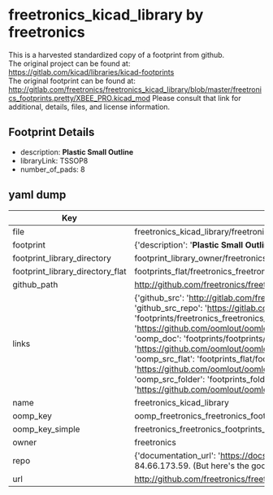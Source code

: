 # freetronics_kicad_library by freetronics  
This is a harvested standardized copy of a footprint from github.  
The original project can be found at:  
https://gitlab.com/kicad/libraries/kicad-footprints  
The original footprint can be found at:
http://gitlab.com/freetronics/freetronics_kicad_library/blob/master/freetronics_footprints.pretty/XBEE_PRO.kicad_mod
Please consult that link for additional, details, files, and license information.  
## Footprint Details
* description: <b>Plastic Small Outline</b>  
* libraryLink: TSSOP8  
* number_of_pads: 8  
## yaml dump  
| Key | Value |  
| --- | --- |  
| file | freetronics_kicad_library/freetronics_footprints.pretty/SSOP08_5mm.kicad_mod |  
| footprint | {'description': '<b>Plastic Small Outline</b>', 'libraryLink': 'TSSOP8', 'number_of_pads': 8} |  
| footprint_library_directory | footprint_library_owner/freetronics_freetronics_kicad_library |  
| footprint_library_directory_flat | footprints_flat/freetronics_freetronics_footprints_ssop08_5mm/working |  
| github_path | http://github.com/freetronics/freetronics_kicad_library/blob/master/freetronics_footprints.pretty/SSOP08_5mm.kicad_mod |  
| links | {'github_src': 'http://gitlab.com/freetronics/freetronics_kicad_library/blob/master/freetronics_footprints.pretty/XBEE_PRO.kicad_mod', 'github_src_repo': 'https://gitlab.com/kicad/libraries/kicad-footprints', 'oomp_bot': 'footprints/freetronics_freetronics_footprints_ssop08_5mm/working', 'oomp_bot_github': 'https://github.com/oomlout/oomlout_oomp_footprint_bot/tree/main/footprints/freetronics_freetronics_footprints_ssop08_5mm/working', 'oomp_doc': 'footprints/footprints/freetronics/freetronics_footprints/SSOP08_5mm/working/', 'oomp_doc_github': 'https://github.com/oomlout/oomlout_oomp_footprint_doc/tree/main/footprints/footprints/freetronics/freetronics_footprints/SSOP08_5mm/working', 'oomp_src_flat': 'footprints_flat/footprints_flat/freetronics_freetronics_footprints_ssop08_5mm/working', 'oomp_src_flat_github': 'https://github.com/oomlout/oomlout_oomp_footprint_src/tree/main/footprints_flat/freetronics_freetronics_footprints_ssop08_5mm/working', 'oomp_src_folder': 'footprints_folder/footprints_folder/freetronics/freetronics_footprints/SSOP08_5mm/working', 'oomp_src_folder_github': 'https://github.com/oomlout/oomlout_oomp_footprint_src/tree/main/footprints_folder/freetronics/freetronics_footprints/SSOP08_5mm/working'} |  
| name | freetronics_kicad_library |  
| oomp_key | oomp_freetronics_freetronics_footprints_ssop08_5mm |  
| oomp_key_simple | freetronics_freetronics_footprints_ssop08_5mm |  
| owner | freetronics |  
| repo | {'documentation_url': 'https://docs.github.com/rest/overview/resources-in-the-rest-api#rate-limiting', 'message': "API rate limit exceeded for 84.66.173.59. (But here's the good news: Authenticated requests get a higher rate limit. Check out the documentation for more details.)"} |  
| url | http://github.com/freetronics/freetronics_kicad_library |  

